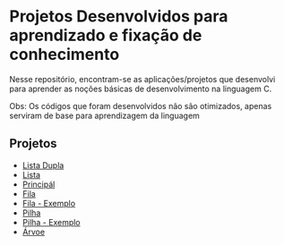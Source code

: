 # Projetos Desenvolvidos para aprendizado e fixação de conhecimento

Nesse repositório, encontram-se as aplicações/projetos que desenvolvi para
aprender as noções básicas de desenvolvimento na linguagem C.

Obs: Os códigos que foram desenvolvidos não são otimizados, apenas serviram
de base para aprendizagem da linguagem

## Projetos

  * [Lista Dupla](https://github.com/willianayres/developer/tree/main/c/doublelist)
  * [Lista](https://github.com/willianayres/developer/tree/main/c/list)
  * [Principál](https://github.com/willianayres/developer/tree/main/c/main)
  * [Fila](https://github.com/willianayres/developer/tree/main/c/queue)
  * [Fila - Exemplo](https://github.com/willianayres/developer/tree/main/c/queue-example)
  * [Pilha](https://github.com/willianayres/developer/tree/main/c/stack)
  * [Pilha - Exemplo](https://github.com/willianayres/developer/tree/main/c/stack-example)
  * [Árvoe](https://github.com/willianayres/developer/tree/main/c/tree)
